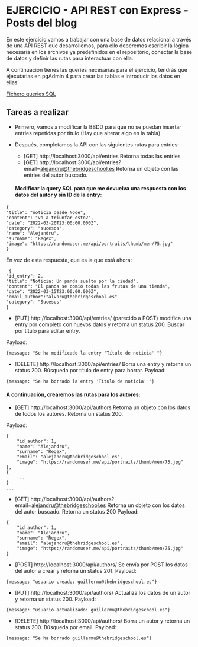 # EJERCICIO - API REST con Express - Posts del blog

En este ejercicio vamos a trabajar con una base de datos relacional a través de una API REST que desarrollemos, para ello deberemos escribir la lógica necesaria en los archivos ya predefinidos en el repositorio, conectar la base de datos y definir las rutas para interactuar con ella.

A continuación tienes las queries necesarias para el ejercicio, tendrás que ejecutarlas en pgAdmin 4 para crear las tablas e introducir los datos en ellas

[Fichero queries SQL](./queries.sql)


## Tareas a realizar

- Primero, vamos a modificar la BBDD para que no se puedan insertar entries repetidas por título (Hay que alterar algo en la tabla)

- Después, completamos la API con las siguientes rutas para entries:

    - [GET] http://localhost:3000/api/entries Retorna todas las entries
    - [GET] http://localhost:3000/api/entries?email=alejandru@thebridgeschool.es Retorna un objeto con las entries del autor buscado.

    #### Modificar la query SQL para que me devuelva una respuesta con los datos del autor y sin ID de la entry:

```
{
"title": "noticia desde Node",
"content": "va a triunfar esto2",
"date": "2022-03-20T23:00:00.000Z",
"category": "sucesos",
"name": "Alejandru",
"surname": "Regex",
"image": "https://randomuser.me/api/portraits/thumb/men/75.jpg"
}
```
En vez de esta respuesta, que es la que está ahora:

```
 {
"id_entry": 2,
"title": "Noticia: Un panda suelto por la ciudad",
"content": "El panda se comió todas las frutas de una tienda",
"date": "2022-03-15T23:00:00.000Z",
"email_author":"alvaru@thebridgeschool.es"
"category": "Sucesos"
}
```

- [PUT] http://localhost:3000/api/entries/ (parecido a POST) modifica una entry por completo con nuevos datos y retorna un status 200. Buscar por título para editar entry.

Payload:
```
{message: "Se ha modificado la entry 'Título de noticia' "}

```

- [DELETE] http://localhost:3000/api/entries/ Borra una entry y retorna un status 200. Búsqueda por título de entry para borrar. 
Payload: 
```
{message: "Se ha borrado la entry 'Título de noticia' "}
```

#### A continuación, crearemos las rutas para los autores:

 
- [GET] http://localhost:3000/api/authors Retorna un objeto con los datos de todos los autores. Retorna un status 200.

Payload:
```
{
    "id_author": 1,
    "name": "Alejandru",
    "surname": "Regex",
    "email": "alejandru@thebridgeschool.es",
    "image": "https://randomuser.me/api/portraits/thumb/men/75.jpg"
},
{
    ...
}
...
```

- [GET] http://localhost:3000/api/authors?email=alejandru@thebridgeschool.es Retorna un objeto con los datos del autor buscado. Retorna un status 200
Payload:

```
{
    "id_author": 1,
    "name": "Alejandru",
    "surname": "Regex",
    "email": "alejandru@thebridgeschool.es",
    "image": "https://randomuser.me/api/portraits/thumb/men/75.jpg"
}
```

- [POST] http://localhost:3000/api/authors/ Se envía por POST los datos del autor a crear y retorna un status 201. Payload:
```
{message: "usuario creado: guillermu@thebridgeschool.es"}
```

- [PUT] http://localhost:3000/api/authors/ Actualiza los datos de un autor y retorna un status 200. 
Payload: 
```
{message: "usuario actualizado: guillermu@thebridgeschool.es"}
```

- [DELETE] http://localhost:3000/api/authors/ Borra un autor y retorna un status 200. Búsqueda por email. 
Payload: 
```
{message: "Se ha borrado guillermu@thebridgeschool.es"}
```
